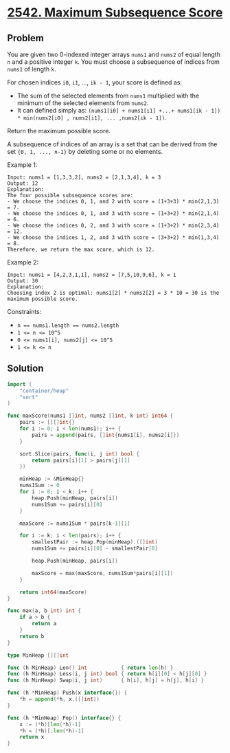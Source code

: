 # [2542. Maximum Subsequence Score](https://leetcode.com/problems/maximum-subsequence-score/)

## Problem

You are given two 0-indexed integer arrays `nums1` and `nums2` of equal length `n` and a positive integer `k`. You must choose a subsequence of indices from `nums1` of length `k`.

For chosen indices `i0`, `i1`, ..., `ik - 1`, your score is defined as:

- The sum of the selected elements from `nums1` multiplied with the minimum of the selected elements from `nums2`.
- It can defined simply as: `(nums1[i0] + nums1[i1] +...+ nums1[ik - 1]) * min(nums2[i0] , nums2[i1], ... ,nums2[ik - 1])`.

Return the maximum possible score.

A subsequence of indices of an array is a set that can be derived from the set `{0, 1, ..., n-1}` by deleting some or no elements.

Example 1:

```
Input: nums1 = [1,3,3,2], nums2 = [2,1,3,4], k = 3
Output: 12
Explanation: 
The four possible subsequence scores are:
- We choose the indices 0, 1, and 2 with score = (1+3+3) * min(2,1,3) = 7.
- We choose the indices 0, 1, and 3 with score = (1+3+2) * min(2,1,4) = 6. 
- We choose the indices 0, 2, and 3 with score = (1+3+2) * min(2,3,4) = 12. 
- We choose the indices 1, 2, and 3 with score = (3+3+2) * min(1,3,4) = 8.
Therefore, we return the max score, which is 12.
```

Example 2:

```
Input: nums1 = [4,2,3,1,1], nums2 = [7,5,10,9,6], k = 1
Output: 30
Explanation: 
Choosing index 2 is optimal: nums1[2] * nums2[2] = 3 * 10 = 30 is the maximum possible score.
``` 

Constraints:

- `n == nums1.length == nums2.length`
- `1 <= n <= 10^5`
- `0 <= nums1[i], nums2[j] <= 10^5`
- `1 <= k <= n`


## Solution

```go
import (
	"container/heap"
	"sort"
)

func maxScore(nums1 []int, nums2 []int, k int) int64 {
	pairs := [][]int{}
	for i := 0; i < len(nums1); i++ {
		pairs = append(pairs, []int{nums1[i], nums2[i]})
	}

	sort.Slice(pairs, func(i, j int) bool {
		return pairs[i][1] > pairs[j][1]
	})

	minHeap := &MinHeap{}
	nums1Sum := 0
	for i := 0; i < k; i++ {
		heap.Push(minHeap, pairs[i])
		nums1Sum += pairs[i][0]
	}

	maxScore := nums1Sum * pairs[k-1][1]

	for i := k; i < len(pairs); i++ {
		smallestPair := heap.Pop(minHeap).([]int)
		nums1Sum += pairs[i][0] - smallestPair[0]

		heap.Push(minHeap, pairs[i])

		maxScore = max(maxScore, nums1Sum*pairs[i][1])
	}

	return int64(maxScore)
}

func max(a, b int) int {
	if a > b {
		return a
	}
	return b
}

type MinHeap [][]int

func (h MinHeap) Len() int           { return len(h) }
func (h MinHeap) Less(i, j int) bool { return h[i][0] < h[j][0] }
func (h MinHeap) Swap(i, j int)      { h[i], h[j] = h[j], h[i] }

func (h *MinHeap) Push(x interface{}) {
	*h = append(*h, x.([]int))
}

func (h *MinHeap) Pop() interface{} {
	x := (*h)[len(*h)-1]
	*h = (*h)[:len(*h)-1]
	return x
}
```